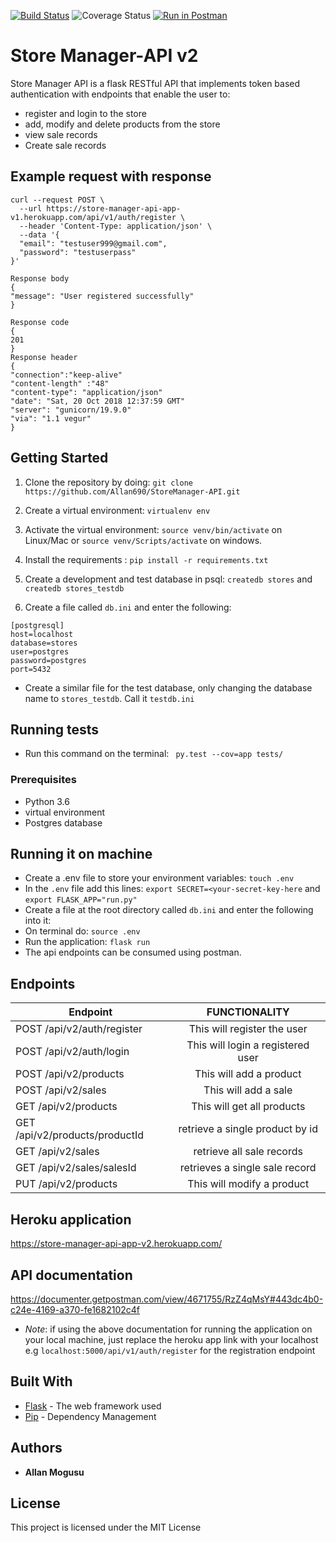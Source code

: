 [![Build Status](https://travis-ci.com/Allan690/StoreManager-V2.svg?branch=develop)](https://travis-ci.com/Allan690/StoreManager-V2)
![Coverage Status](https://coveralls.io/repos/github/Allan690/StoreManager-V2/badge.svg?branch=develop)
[![Run in Postman](https://run.pstmn.io/button.svg)](https://app.getpostman.com/run-collection/a3f6bf3305b4b7576318)

# Store Manager-API v2
Store Manager API is a flask RESTful API that implements token based authentication with endpoints that enable the user
to:
- register and login to the store
- add, modify and delete products from the store
- view sale records 
- Create sale records

## Example request with response
```
curl --request POST \
  --url https://store-manager-api-app-v1.herokuapp.com/api/v1/auth/register \
  --header 'Content-Type: application/json' \
  --data '{
  "email": "testuser999@gmail.com",
  "password": "testuserpass"
}'

Response body
{
"message": "User registered successfully"
}

Response code 
{
201
}
Response header
{
"connection":"keep-alive"
"content-length" :"48"
"content-type": "application/json"
"date": "Sat, 20 Oct 2018 12:37:59 GMT"
"server": "gunicorn/19.9.0"
"via": "1.1 vegur"
}

```

## Getting Started

1) Clone the repository by doing: `git clone https://github.com/Allan690/StoreManager-API.git`

2) Create a virtual environment: `virtualenv env`

3) Activate the virtual environment: `source venv/bin/activate` on Linux/Mac  or `source venv/Scripts/activate` on windows.

4) Install the requirements : `pip install -r requirements.txt`

5) Create a development and test database in psql: `createdb stores` and `createdb stores_testdb`

6) Create a file called `db.ini` and enter the following:
```
[postgresql]
host=localhost
database=stores
user=postgres
password=postgres
port=5432
```
- Create a similar file for the test database, only changing the database name to `stores_testdb`. Call it `testdb.ini`

## Running tests
- Run this command on the terminal:  ` py.test --cov=app tests/`

### Prerequisites

-  Python 3.6
-  virtual environment
-  Postgres database

## Running it on machine
- Create a .env file to store your environment variables: `touch .env`
- In the `.env` file add this lines: `export SECRET=<your-secret-key-here` and `export FLASK_APP="run.py"`
- Create a file at the root directory called `db.ini` and enter the following into it:
- On terminal do: `source .env`
- Run the application: `flask run`
- The api endpoints can be consumed using postman.

## Endpoints
| Endpoint                                   | FUNCTIONALITY                      |
| ----------------------------------------   |:----------------------------------:|
| POST /api/v2/auth/register                 | This will register  the user       |
| POST /api/v2/auth/login                    | This will login a registered user  |
| POST  /api/v2/products                     | This will add a product            |
| POST  /api/v2/sales                        | This will add a sale               | 
| GET  /api/v2/products                      | This will get all products         |
| GET  /api/v2/products/productId            | retrieve a single product by id    |
| GET  /api/v2/sales                         | retrieve all sale records          |
| GET  /api/v2/sales/salesId                 | retrieves a single sale record     | 
| PUT  /api/v2/products                      | This will modify a product         | 


## Heroku application
https://store-manager-api-app-v2.herokuapp.com/

## API documentation
https://documenter.getpostman.com/view/4671755/RzZ4qMsY#443dc4b0-c24e-4169-a370-fe1682102c4f
- *Note*: if using the above documentation for running the application on your local machine, just replace the heroku app
link with your localhost e.g `localhost:5000/api/v1/auth/register` for the registration endpoint

## Built With
* [Flask](http://flask.pocoo.org/) -  The web framework used
* [Pip](https://pypi.python.org/pypi/pip) -  Dependency Management

## Authors
* **Allan Mogusu** 

## License

This project is licensed under the MIT License


